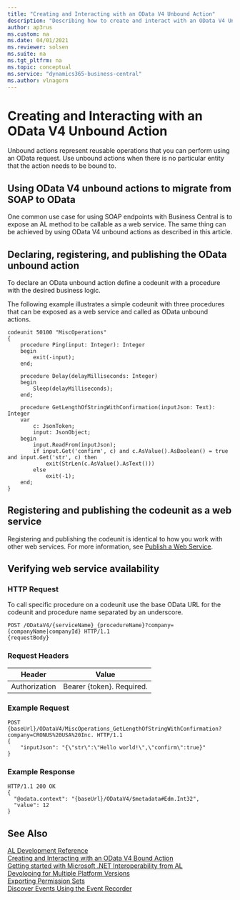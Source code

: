 ```yaml
---
title: "Creating and Interacting with an OData V4 Unbound Action"
description: "Describing how to create and interact with an OData V4 Unbound Action in AL."
author: ap3rus
ms.custom: na
ms.date: 04/01/2021
ms.reviewer: solsen
ms.suite: na
ms.tgt_pltfrm: na
ms.topic: conceptual
ms.service: "dynamics365-business-central"
ms.author: vlnagorn
---
```


# Creating and Interacting with an OData V4 Unbound Action
Unbound actions represent reusable operations that you can perform using an OData request. Use unbound actions when there is no particular entity that the action needs to be bound to.

## Using OData V4 unbound actions to migrate from SOAP to OData
One common use case for using SOAP endpoints with Business Central is to expose an AL method to be callable as a web service. The same thing can be achieved by using OData V4 unbound actions as described in this article.

## Declaring, registering, and publishing the OData unbound action

To declare an OData unbound action define a codeunit with a procedure with the desired business logic.

The following example illustrates a simple codeunit with three procedures that can be exposed as a web service and called as OData unbound actions.

```AL
codeunit 50100 "MiscOperations"
{
    procedure Ping(input: Integer): Integer
    begin
        exit(-input);
    end;
 
    procedure Delay(delayMilliseconds: Integer)
    begin
        Sleep(delayMilliseconds);
    end;
 
    procedure GetLengthOfStringWithConfirmation(inputJson: Text): Integer
    var
        c: JsonToken;
        input: JsonObject;
    begin
        input.ReadFrom(inputJson);
        if input.Get('confirm', c) and c.AsValue().AsBoolean() = true and input.Get('str', c) then
            exit(StrLen(c.AsValue().AsText()))
        else
            exit(-1);
    end;
}
```

## Registering and publishing the codeunit as a web service

Registering and publishing the codeunit is identical to how you work with other web services. For more information, see [Publish a Web Service](/dynamics365/business-central/across-how-publish-web-service).

## Verifying web service availability

### HTTP Request

To call specific procedure on a codeunit use the base OData URL for the codeunit and procedure name separated by an underscore.

```
POST /ODataV4/{serviceName}_{procedureName}?company={companyName|companyId} HTTP/1.1
{requestBody}
```

### Request Headers

|Header|Value|
|---|---|
|Authorization|Bearer {token}. Required.|

### Example Request

```
POST {baseUrl}/ODataV4/MiscOperations_GetLengthOfStringWithConfirmation?company=CRONUS%20USA%20Inc. HTTP/1.1
{
    "inputJson": "{\"str\":\"Hello world!\",\"confirm\":true}"
}
```

### Example Response

```
HTTP/1.1 200 OK
{
  "@odata.context": "{baseUrl}/ODataV4/$metadata#Edm.Int32",
  "value": 12
}
```

## See Also
[AL Development Reference](devenv-reference-overview.md)  
[Creating and Interacting with an OData V4 Bound Action](devenv-creating-and-interacting-with-odatav4-bound-action.md)  
[Getting started with Microsoft .NET Interoperability from AL](devenv-get-started-call-dotnet-from-al.md)  
[Devoloping for Multiple Platform Versions](devenv-developing-for-multiple-platform-versions.md)  
[Exporting Permission Sets](devenv-export-permission-sets.md)  
[Discover Events Using the Event Recorder](devenv-events-discoverability.md)  

